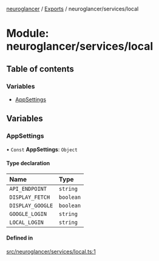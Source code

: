 [neuroglancer](../README.md) / [Exports](../modules.md) / neuroglancer/services/local

# Module: neuroglancer/services/local

## Table of contents

### Variables

- [AppSettings](neuroglancer_services_local.md#appsettings)

## Variables

### AppSettings

• `Const` **AppSettings**: `Object`

#### Type declaration

| Name | Type |
| :------ | :------ |
| `API_ENDPOINT` | `string` |
| `DISPLAY_FETCH` | `boolean` |
| `DISPLAY_GOOGLE` | `boolean` |
| `GOOGLE_LOGIN` | `string` |
| `LOCAL_LOGIN` | `string` |

#### Defined in

[src/neuroglancer/services/local.ts:1](https://github.com/ActiveBrainAtlas2/neuroglancer/blob/91617476/src/neuroglancer/services/local.ts#L1)
